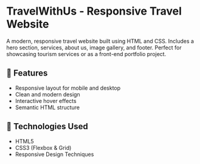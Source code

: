 # TravelWithUs - Responsive Travel Website

A modern, responsive travel website built using HTML and CSS. Includes a hero section, services, about us, image gallery, and footer. Perfect for showcasing tourism services or as a front-end portfolio project.

## 🔧 Features
- Responsive layout for mobile and desktop
- Clean and modern design
- Interactive hover effects 
- Semantic HTML structure

## 🚀 Technologies Used
- HTML5
- CSS3 (Flexbox & Grid)
- Responsive Design Techniques

